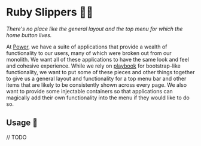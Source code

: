 # Ruby Slippers 👠👠

_There's no place like the general layout and the top menu for which the home button lives._

At [Power](https://powerhrg.com/#!/career), we have a suite of applications that provide a wealth of functionality to our users, many of which were broken out from our monolith. We want all of these applications to have the same look and feel and cohesive experience. While we rely on [playbook](https://playbook.powerapp.cloud/) for bootstrap-like functionality, we want to put some of these pieces and other things together to give us a general layout and functionality for a top menu bar and other items that are likely to be consistently shown across every page. We also want to provide some injectable containers so that applications can magically add their own functionality into the menu if they would like to do so.

## Usage 🌈

// TODO
